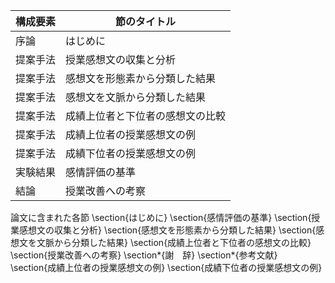 構成要素 | 節のタイトル
 --- | --- 
序論 | はじめに
提案手法 | 授業感想文の収集と分析
提案手法 | 感想文を形態素から分類した結果
提案手法 | 感想文を文脈から分類した結果
提案手法 | 成績上位者と下位者の感想文の比較
提案手法 | 成績上位者の授業感想文の例
提案手法 | 成績下位者の授業感想文の例
実験結果 | 感情評価の基準
結論 | 授業改善への考察

論文に含まれた各節
\section{はじめに}
\section{感情評価の基準}
\section{授業感想文の収集と分析}
\section{感想文を形態素から分類した結果}
\section{感想文を文脈から分類した結果}
\section{成績上位者と下位者の感想文の比較}
\section{授業改善への考察}
\section*{謝　辞}
\section*{参考文献}
\section{成績上位者の授業感想文の例}
\section{成績下位者の授業感想文の例}
